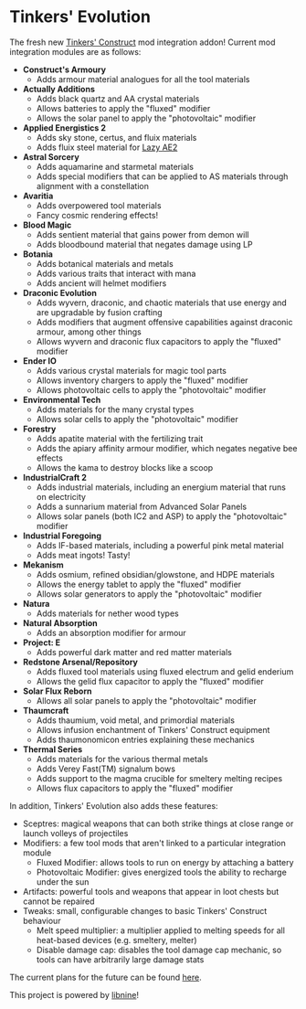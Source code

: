 # Tinkers' Evolution

The fresh new [Tinkers' Construct](https://github.com/SlimeKnights/TinkersConstruct) mod integration addon!
Current mod integration modules are as follows:

* **Construct's Armoury**
    * Adds armour material analogues for all the tool materials
* **Actually Additions**
    * Adds black quartz and AA crystal materials
    * Allows batteries to apply the "fluxed" modifier
    * Allows the solar panel to apply the "photovoltaic" modifier
* **Applied Energistics 2**
    * Adds sky stone, certus, and fluix materials
    * Adds fluix steel material for [Lazy AE2](https://github.com/phantamanta44/Lazy-AE2)
* **Astral Sorcery**
    * Adds aquamarine and starmetal materials
    * Adds special modifiers that can be applied to AS materials through alignment with a constellation
* **Avaritia**
    * Adds overpowered tool materials
    * Fancy cosmic rendering effects!
* **Blood Magic**
    * Adds sentient material that gains power from demon will
    * Adds bloodbound material that negates damage using LP
* **Botania**
    * Adds botanical materials and metals
    * Adds various traits that interact with mana
    * Adds ancient will helmet modifiers
* **Draconic Evolution**
    * Adds wyvern, draconic, and chaotic materials that use energy and are upgradable by fusion crafting
    * Adds modifiers that augment offensive capabilities against draconic armour, among other things
    * Allows wyvern and draconic flux capacitors to apply the "fluxed" modifier
* **Ender IO**
    * Adds various crystal materials for magic tool parts
    * Allows inventory chargers to apply the "fluxed" modifier
    * Allows photovoltaic cells to apply the "photovoltaic" modifier
* **Environmental Tech**
    * Adds materials for the many crystal types
    * Allows solar cells to apply the "photovoltaic" modifier
* **Forestry**
    * Adds apatite material with the fertilizing trait
    * Adds the apiary affinity armour modifier, which negates negative bee effects
    * Allows the kama to destroy blocks like a scoop
* **IndustrialCraft 2**
    * Adds industrial materials, including an energium material that runs on electricity
    * Adds a sunnarium material from Advanced Solar Panels
    * Allows solar panels (both IC2 and ASP) to apply the "photovoltaic" modifier
* **Industrial Foregoing**
    * Adds IF-based materials, including a powerful pink metal material
    * Adds meat ingots! Tasty!
* **Mekanism**
    * Adds osmium, refined obsidian/glowstone, and HDPE materials
    * Allows the energy tablet to apply the "fluxed" modifier
    * Allows solar generators to apply the "photovoltaic" modifier
* **Natura**
    * Adds materials for nether wood types
* **Natural Absorption**
    * Adds an absorption modifier for armour
* **Project: E**
    * Adds powerful dark matter and red matter materials
* **Redstone Arsenal/Repository**
    * Adds fluxed tool materials using fluxed electrum and gelid enderium
    * Allows the gelid flux capacitor to apply the "fluxed" modifier
* **Solar Flux Reborn**
    * Allows all solar panels to apply the "photovoltaic" modifier
* **Thaumcraft**
    * Adds thaumium, void metal, and primordial materials
    * Allows infusion enchantment of Tinkers' Construct equipment
    * Adds thaumonomicon entries explaining these mechanics
* **Thermal Series**
    * Adds materials for the various thermal metals
    * Adds Verey Fast(TM) signalum bows
    * Adds support to the magma crucible for smeltery melting recipes
    * Allows flux capacitors to apply the "fluxed" modifier

In addition, Tinkers' Evolution also adds these features:

* Sceptres: magical weapons that can both strike things at close range or launch volleys of projectiles
* Modifiers: a few tool mods that aren't linked to a particular integration module
    * Fluxed Modifier: allows tools to run on energy by attaching a battery
    * Photovoltaic Modifier: gives energized tools the ability to recharge under the sun
* Artifacts: powerful tools and weapons that appear in loot chests but cannot be repaired
* Tweaks: small, configurable changes to basic Tinkers' Construct behaviour
    * Melt speed multiplier: a multiplier applied to melting speeds for all heat-based devices (e.g. smeltery, melter)
    * Disable damage cap: disables the tool damage cap mechanic, so tools can have arbitrarily large damage stats

The current plans for the future can be found [here](https://github.com/phantamanta44/tinkers-evolution/blob/1.12.2/TODO.md).

This project is powered by [libnine](https://github.com/phantamanta44/libnine)!
